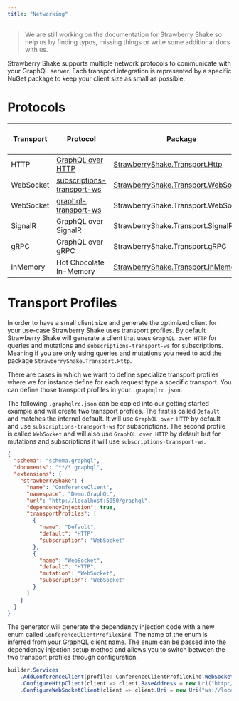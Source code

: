 ```yaml
---
title: "Networking"
---
```


> We are still working on the documentation for Strawberry Shake so help us by finding typos, missing things or write some additional docs with us.

Strawberry Shake supports multiple network protocols to communicate with your GraphQL server. Each transport integration is represented by a specific NuGet package to keep your client size as small as possible.

# Protocols

| Transport | Protocol                                                                                                          | Package                                                                                                     | Strawberry Shake Version |
| --------- | ----------------------------------------------------------------------------------------------------------------- | ----------------------------------------------------------------------------------------------------------- | ------------------------ |
| HTTP      | [GraphQL over HTTP](https://github.com/michaelstaib/graphql-over-http)                                            | [StrawberryShake.Transport.Http](https://www.nuget.org/packages/StrawberryShake.Transport.Http)             | 11.1                     |
| WebSocket | [subscriptions-transport-ws](https://github.com/apollographql/subscriptions-transport-ws/blob/master/PROTOCOL.md) | [StrawberryShake.Transport.WebSockets](https://www.nuget.org/packages/StrawberryShake.Transport.WebSockets) | 11.1                     |
| WebSocket | [graphql-transport-ws](https://github.com/graphql/graphql-over-http/pull/140)                                     | StrawberryShake.Transport.WebSockets                                                                        | 12.0                     |
| SignalR   | GraphQL over SignalR                                                                                              | StrawberryShake.Transport.SignalR                                                                           | 12.0                     |
| gRPC      | GraphQL over gRPC                                                                                                 | StrawberryShake.Transport.gRPC                                                                              | 12.0                     |
| InMemory  | Hot Chocolate In-Memory                                                                                           | [StrawberryShake.Transport.InMemory](https://www.nuget.org/packages/StrawberryShake.Transport.InMemory)     | 11.1                     |

# Transport Profiles

In order to have a small client size and generate the optimized client for your use-case Strawberry Shake uses transport profiles. By default Strawberry Shake will generate a client that uses `GraphQL over HTTP` for queries and mutations and `subscriptions-transport-ws` for subscriptions. Meaning if you are only using queries and mutations you need to add the package `StrawberryShake.Transport.Http`.

There are cases in which we want to define specialize transport profiles where we for instance define for each request type a specific transport. You can define those transport profiles in your `.graphqlrc.json`.

The following `.graphqlrc.json` can be copied into our getting started example and will create two transport profiles. The first is called `Default` and matches the internal default. It will use `GraphQL over HTTP` by default and use `subscriptions-transport-ws` for subscriptions. The second profile is called `WebSocket` and will also use `GraphQL over HTTP` by default but for mutations and subscriptions it will use `subscriptions-transport-ws`.

```json
{
  "schema": "schema.graphql",
  "documents": "**/*.graphql",
  "extensions": {
    "strawberryShake": {
      "name": "ConferenceClient",
      "namespace": "Demo.GraphQL",
      "url": "http://localhost:5050/graphql",
      "dependencyInjection": true,
      "transportProfiles": [
        {
          "name": "Default",
          "default": "HTTP",
          "subscription": "WebSocket"
        },
        {
          "name": "WebSocket",
          "default": "HTTP",
          "mutation": "WebSocket",
          "subscription": "WebSocket"
        }
      ]
    }
  }
}
```

The generator will generate the dependency injection code with a new enum called `ConferenceClientProfileKind`. The name of the enum is inferred from your GraphQL client name. The enum can be passed into the dependency injection setup method and allows you to switch between the two transport profiles through configuration.

```csharp
builder.Services
    .AddConferenceClient(profile: ConferenceClientProfileKind.WebSocket)
    .ConfigureHttpClient(client => client.BaseAddress = new Uri("http://localhost:5050/graphql"))
    .ConfigureWebSocketClient(client => client.Uri = new Uri("ws://localhost:5050/graphql"));
```
